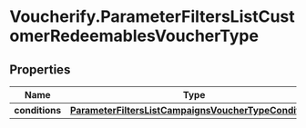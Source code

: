 # Voucherify.ParameterFiltersListCustomerRedeemablesVoucherType

## Properties

Name | Type | Description | Notes
------------ | ------------- | ------------- | -------------
**conditions** | [**ParameterFiltersListCampaignsVoucherTypeConditions**](ParameterFiltersListCampaignsVoucherTypeConditions.md) |  | [optional] 


